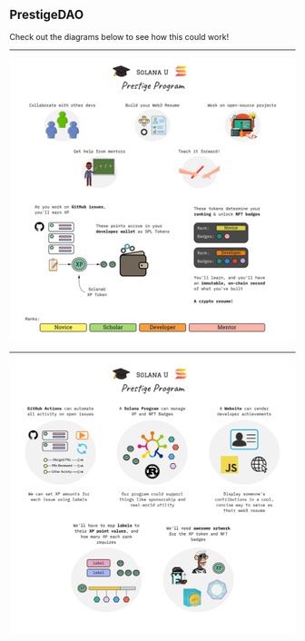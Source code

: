 ## PrestigeDAO

Check out the diagrams below to see how this could work!
___
![](concept.jpg)
___
![](engineering.jpg)

